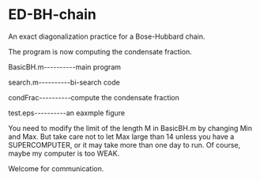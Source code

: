 # ED-BH-chain
An exact diagonalization practice for a Bose-Hubbard chain.

The program is now computing the condensate fraction.

BasicBH.m----------main program

search.m----------bi-search code

condFrac----------compute the condensate fraction

test.eps----------an eaxmple figure

You need to modify the limit of the length M in BasicBH.m by changing Min and Max. But take care not to let Max large than 14 unless you have a SUPERCOMPUTER, or it may take more than one day to run. Of course, maybe my computer is too WEAK.

Welcome for communication.
